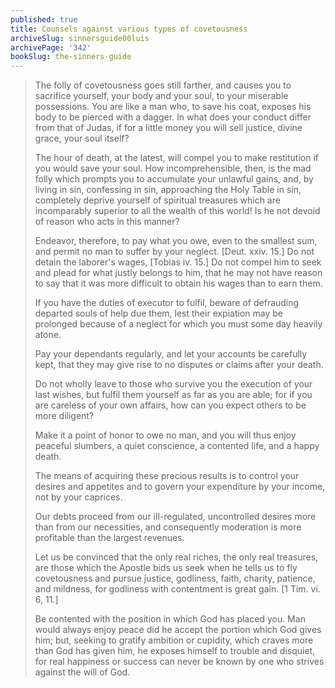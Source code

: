 ```yaml
---
published: true
title: Counsels against various types of covetousness
archiveSlug: sinnersguide00luis
archivePage: '342'
bookSlug: the-sinners-guide
---
```


> The folly of covetousness goes still farther, and causes you to sacrifice yourself, your body and your soul, to your miserable possessions. You are like a man who, to save his coat, exposes his body to be pierced with a dagger. In what does your conduct differ from that of Judas, if for a little money you will sell justice, divine grace, your soul itself?
>
> The hour of death, at the latest, will compel you to make restitution if you would save your soul. How incomprehensible, then, is the mad folly which prompts you to accumulate your unlawful gains, and, by living in sin, confessing in sin, approaching the Holy Table in sin, completely deprive yourself of spiritual treasures which are incomparably superior to all the wealth of this world! Is he not devoid of reason who acts in this manner?
>
> Endeavor, therefore, to pay what you owe, even to the smallest sum, and permit no man to suffer by your neglect. [Deut. xxiv. 15.] Do not detain the laborer's wages, [Tobias iv. 15.] Do not compel him to seek and plead for what justly belongs to him, that he may not have reason to say that it was more difficult to obtain his wages than to earn them.
>
> If you have the duties of executor to fulfil, beware of defrauding departed souls of help due them, lest their expiation may be prolonged because of a neglect for which you must some day heavily atone.
>
> Pay your dependants regularly, and let your accounts be carefully kept, that they may give rise to no disputes or claims after your death.
>
> Do not wholly leave to those who survive you the execution of your last wishes, but fulfil them yourself as far as you are able; for if you are careless of your own affairs, how can you expect others to be more diligent?
>
> Make it a point of honor to owe no man, and you will thus enjoy peaceful slumbers, a quiet conscience, a contented life, and a happy death.
>
> The means of acquiring these precious results is to control your desires and appetites and to govern your expenditure by your income, not by your caprices.
>
> Our debts proceed from our ill-regulated, uncontrolled desires more than from our necessities, and consequently moderation is more profitable than the largest revenues.
>
> Let us be convinced that the only real riches, the only real treasures, are those which the Apostle bids us seek when he tells us to fly covetousness and pursue justice, godliness, faith, charity, patience, and mildness, for godliness with contentment is great gain. [1 Tim. vi. 6, 11.]
>
> Be contented with the position in which God has placed you. Man would always enjoy peace did he accept the portion which God gives him; but, seeking to gratify ambition or cupidity, which craves more than God has given him, he exposes himself to trouble and disquiet, for real happiness or success can never be known by one who strives against the will of God.
